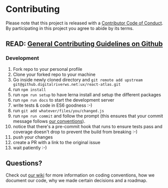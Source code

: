# Contributing
Please note that this project is released with a [Contributor Code of Conduct](https://github.com/DigitalRiver/react-atlas/blob/master/CODE_OF_CONDUCT.md). By participating in this project you agree to abide by its terms.
## READ: [General Contributing Guidelines on Github](https://guides.github.com/activities/contributing-to-open-source/#contributing)

### Development
1. Fork repo to your personal profile
2. Clone your forked repo to your machine
3. Go inside newly cloned directory and `git remote add upstream git@github.digitalriverws.net:ux/react-atlas.git`
4. run `npm install`
5. run `npm run setup` to have lerna install and setup the different packages
6. run `npm run docs` to start the development server
6. write tests & code in ES6 goodness :-)
7. run `git add whatever/files/you/changed.js`
8. run `npm run commit` and follow the prompt (this ensures that your commit message follows [our conventions](https://github.com/ajoslin/conventional-changelog/blob/master/conventions/angular.md)).
9. notice that there's a pre-commit hook that runs to ensure tests pass and coverage doesn't drop to prevent the build from breaking :-)
10. push your changes
11. create a PR with a link to the original issue
12. wait patiently :-)

## Questions?
Check out [our wiki](https://github.com/DigitalRiver/react-atlas/wiki) for more information on coding conventions, how we document our code, why we made certain decisions and a roadmap.
